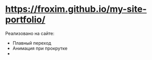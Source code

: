 # https://froxim.github.io/my-site-portfolio/
Реализовано на сайте:
- Плавный переход
- Анимация при прокрутке
- 
